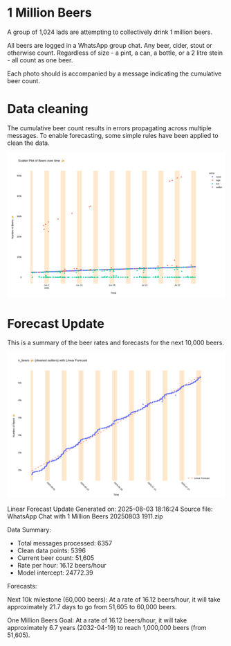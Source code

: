 # 1 Million Beers
A group of 1,024 lads are attempting to collectively drink 1 million beers.

All beers are logged in a WhatsApp group chat. Any beer, cider, stout or otherwise count. Regardless of size - a pint, a can, a bottle, or a 2 litre stein - all count as one beer.

Each photo should is accompanied by a message indicating the cumulative beer count.

# Data cleaning
The cumulative beer count results in errors propagating across multiple messages. To enable forecasting, some simple rules have been applied to clean the data.

![Beer Counts with Outliers](static/beer_counts_with_outliers.png)

# Forecast Update
This is a summary of the beer rates and forecasts for the next 10,000 beers.

![Beer Counts with Linear Forecast](static/beer_counts_with_linear_forecast.png)

Linear Forecast Update
Generated on: 2025-08-03 18:16:24
Source file: WhatsApp Chat with 1 Million Beers 20250803 1911.zip

Data Summary:
- Total messages processed: 6357
- Clean data points: 5396
- Current beer count: 51,605
- Rate per hour: 16.12 beers/hour
- Model intercept: 24772.39

Forecasts:

Next 10k milestone (60,000 beers):
At a rate of 16.12 beers/hour, it will take approximately 21.7 days to go from 51,605 to 60,000 beers.

One Million Beers Goal:
At a rate of 16.12 beers/hour, it will take approximately 6.7 years (2032-04-19) to reach 1,000,000 beers (from 51,605).
